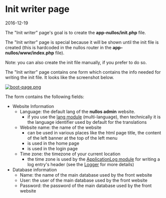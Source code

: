 Init writer page
====================
2016-12-19


The "Init writer" page's goal is to create the **app-nullos/init.php** file.

The "Init writer" page is special because it will be shown until the init file is created
 (this is hardcoded in the nullos router in the **app-nullos/www/index.php** file).
 
Note: you can also create the init file manually, if you prefer to do so.


The "Init writer" page contains one form which contains the info needed for writing
the init file. It looks like the screenshot below.

[![boot-page.png](https://s19.postimg.org/6botzkrfn/boot_page.png)](https://postimg.org/image/wjzyoybj3/)






The form contains the following fields:


- Website Information
    - Language: the default lang of the **nullos admin** website.
        - if you use the [lang module](https://github.com/lingtalfi/nullos-admin/tree/master/doc/modules/lang-module.md) (multi-language), then technically it is the language identifier used by default for the translations
    - Website name: the name of the website
        - can be used in various places like the html page title, the content of the left banner at the top of the left menu
        - is used in the home page
        - is used in the login page
    - Time zone: the timezone of your current location 
        - the time zone is used by the [ApplicationLog module](https://github.com/lingtalfi/nullos-admin/tree/master/doc/modules/applicationlog-module.md) for writing a log entry's header (see the [Logger](https://github.com/lingtalfi/nullos-admin/tree/master/doc/core/logger.md) for more details)
- Database information
    - Name: the name of the main database used by the front website
    - User: the user of the main database used by the front website
    - Password: the password of the main database used by the front website
    
